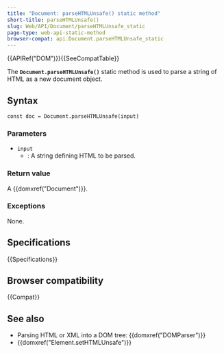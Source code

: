 ```yaml
---
title: "Document: parseHTMLUnsafe() static method"
short-title: parseHTMLUnsafe()
slug: Web/API/Document/parseHTMLUnsafe_static
page-type: web-api-static-method
browser-compat: api.Document.parseHTMLUnsafe_static
---
```


{{APIRef("DOM")}}{{SeeCompatTable}}

The **`Document.parseHTMLUnsafe()`** static method is used to parse a string of HTML as a new document object.

## Syntax

```js-nolint
const doc = Document.parseHTMLUnsafe(input)
```

### Parameters

- `input`
  - : A string defining HTML to be parsed.

### Return value

A {{domxref("Document")}}.

### Exceptions

None.

## Specifications

{{Specifications}}

## Browser compatibility

{{Compat}}

## See also

- Parsing HTML or XML into a DOM tree: {{domxref("DOMParser")}}
- {{domxref("Element.setHTMLUnsafe")}}
